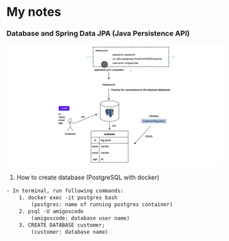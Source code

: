 # My notes

### Database and Spring Data JPA (Java Persistence API)
![img](/statics/images/databases_and_spring_data_jpa_overview.png "overview")

1. How to create database (PostgreSQL with docker)
```text
- In terminal, run following commands:
    1. docker exec -it postgres bash
        (postgres: name of running postgres container)
    2. psql -U amigoscode
        (amigoscode: database user name)
    3. CREATE DATABASE customer;
        (customer: database name)
```

